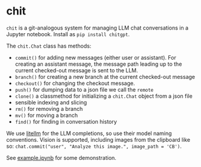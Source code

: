 # chit

`chit` is a git-analogous system for managing LLM chat conversations in a Jupyter notebook. Install as `pip install chitgpt`.

The `chit.Chat` class has methods:

- `commit()` for adding new messages (either user or assistant). For creating an assistant message, the message path leading up to the current checked-out message is sent to the LLM.
- `branch()` for creating a new branch at the current checked-out message
- `checkout()` for changing the checkout message. 
- `push()` for dumping data to a json file we call the `remote`
- `clone()` a classmethod for initializing a `chit.Chat` object from a json file
- sensible indexing and slicing
- `rm()` for removing a branch
- `mv()` for moving a branch
- `find()` for finding in conversation history

We use [litellm](https://github.com/BerriAI/litellm) for the LLM completions, so use their model naming conventions. Vision is supported, including images from the clipboard like so: `chat.commit("user", "Analyze this image.", image_path = 'CB')`.

See [example.ipynb](example.ipynb) for some demonstration. 